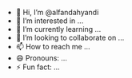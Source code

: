- 👋 Hi, I’m @alfandahyandi
- 👀 I’m interested in ...
- 🌱 I’m currently learning ...
- 💞️ I’m looking to collaborate on ...
- 📫 How to reach me ...
- 😄 Pronouns: ...
- ⚡ Fun fact: ...

<!---
alfandahyandi/alfandahyandi is a ✨ special ✨ repository because its `README.md` (this file) appears on your GitHub profile.
You can click the Preview link to take a look at your changes.
--->
